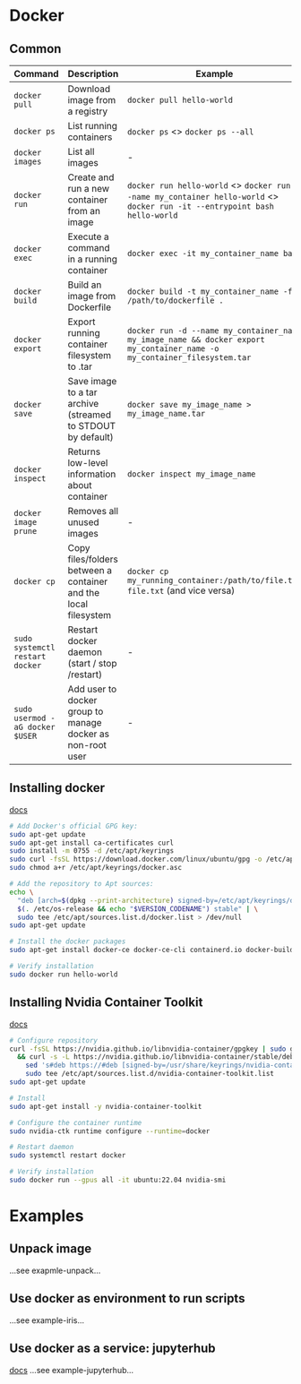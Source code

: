 # Docker

## Common

| Command | Description | Example |
| --- | --- | --- |
| `docker pull` | Download image from a registry | `docker pull hello-world` | 
| `docker ps` | List running containers | `docker ps` <> `docker ps --all` |
| `docker images` | List all images | - |
| `docker run` | Create and run a new container from an image | `docker run hello-world` <> `docker run --name my_container hello-world` <> `docker run -it --entrypoint bash hello-world` | 
| `docker exec` | Execute a command in a running container | `docker exec -it my_container_name bash` | 
| `docker build` | Build an image from Dockerfile | `docker build -t my_container_name -f /path/to/dockerfile .`  | 
| `docker export` | Export running container filesystem to .tar | `docker run -d --name my_container_name my_image_name && docker export my_container_name -o my_container_filesystem.tar`  | 
| `docker save` | Save image to a tar archive (streamed to STDOUT by default) | `docker save my_image_name > my_image_name.tar`  | 
| `docker inspect` | Returns low-level information about container | `docker inspect my_image_name`  | 
| `docker image prune` | Removes all unused images | - | 
| `docker cp` | Copy files/folders between a container and the local filesystem | `docker cp my_running_container:/path/to/file.txt file.txt` (and vice versa) | 
| `sudo systemctl restart docker` | Restart docker daemon (start / stop /restart) | -  | 
| `sudo usermod -aG docker $USER` | Add user to docker group to manage docker as non-root user | -  | 


## Installing docker
[docs](https://docs.docker.com/engine/install/ubuntu/)

```bash
# Add Docker's official GPG key:
sudo apt-get update
sudo apt-get install ca-certificates curl
sudo install -m 0755 -d /etc/apt/keyrings
sudo curl -fsSL https://download.docker.com/linux/ubuntu/gpg -o /etc/apt/keyrings/docker.asc
sudo chmod a+r /etc/apt/keyrings/docker.asc

# Add the repository to Apt sources:
echo \
  "deb [arch=$(dpkg --print-architecture) signed-by=/etc/apt/keyrings/docker.asc] https://download.docker.com/linux/ubuntu \
  $(. /etc/os-release && echo "$VERSION_CODENAME") stable" | \
  sudo tee /etc/apt/sources.list.d/docker.list > /dev/null
sudo apt-get update 
```
```bash
# Install the docker packages
sudo apt-get install docker-ce docker-ce-cli containerd.io docker-buildx-plugin docker-compose-plugin

# Verify installation
sudo docker run hello-world
```


## Installing Nvidia Container Toolkit
[docs](https://docs.nvidia.com/datacenter/cloud-native/container-toolkit/latest/install-guide.html)

```bash
# Configure repository
curl -fsSL https://nvidia.github.io/libnvidia-container/gpgkey | sudo gpg --dearmor -o /usr/share/keyrings/nvidia-container-toolkit-keyring.gpg \
  && curl -s -L https://nvidia.github.io/libnvidia-container/stable/deb/nvidia-container-toolkit.list | \
    sed 's#deb https://#deb [signed-by=/usr/share/keyrings/nvidia-container-toolkit-keyring.gpg] https://#g' | \
    sudo tee /etc/apt/sources.list.d/nvidia-container-toolkit.list
sudo apt-get update

# Install 
sudo apt-get install -y nvidia-container-toolkit

# Configure the container runtime
sudo nvidia-ctk runtime configure --runtime=docker

# Restart daemon
sudo systemctl restart docker

# Verify installation
sudo docker run --gpus all -it ubuntu:22.04 nvidia-smi
```


# Examples

## Unpack image
...see exapmle-unpack...

## Use docker as environment to run scripts
...see example-iris...

## Use docker as a service: jupyterhub
[docs](https://jupyterhub.readthedocs.io/en/latest/tutorial/quickstart-docker.html)
...see example-jupyterhub...
